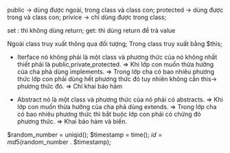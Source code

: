 public -> dùng được ngoài, trong class và class con;
protected -> dùng được trong và class con;
privice -> chỉ dùng được trong class;

set : thì không dùng return;
get: thì dùng return để trả value

Ngoài class truy xuất thông qua đối tượng;
Trong class truy xuất bằng $this;


* Iterface nó không phải là một class và phương thức của nó không nhất thiết phải là public,private,protected.
=> Khi lớp con muốn thừa hưởng của cha phả dùng implements.
=> Trong lớp cha có bao nhiêu phương thức  lớp con  phải dùng hết phương thức đó tuy nhiên không cần this-> phương thức đó.
=> Chỉ khai báo hàm

* Abstract nó là một class và phương thức của nó phải có abstracts.
=> Khi lớp con muốn thừa hưởng của cha phả dùng extends.
=> Trong lớp cha có bao nhiêu phương thức thì bắt buộc lớp con phải có chừng đó phương thức.
=> Khai báo hàm và biến.

$random_number = uniqid();
$timestamp = time();
$id = md5($random_number . $timestamp);